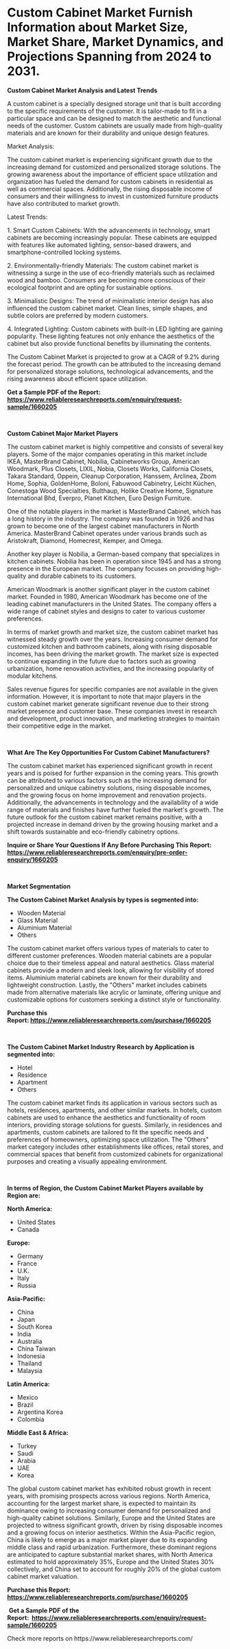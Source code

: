 <p><h1>Custom Cabinet Market Furnish Information about Market Size, Market Share, Market Dynamics, and Projections Spanning from 2024 to 2031.</h1></p><p><strong>Custom Cabinet Market Analysis and Latest Trends</strong></p>
<p><p>A custom cabinet is a specially designed storage unit that is built according to the specific requirements of the customer. It is tailor-made to fit in a particular space and can be designed to match the aesthetic and functional needs of the customer. Custom cabinets are usually made from high-quality materials and are known for their durability and unique design features.</p><p>Market Analysis:</p><p>The custom cabinet market is experiencing significant growth due to the increasing demand for customized and personalized storage solutions. The growing awareness about the importance of efficient space utilization and organization has fueled the demand for custom cabinets in residential as well as commercial spaces. Additionally, the rising disposable income of consumers and their willingness to invest in customized furniture products have also contributed to market growth.</p><p>Latest Trends:</p><p>1. Smart Custom Cabinets: With the advancements in technology, smart cabinets are becoming increasingly popular. These cabinets are equipped with features like automated lighting, sensor-based drawers, and smartphone-controlled locking systems.</p><p>2. Environmentally-friendly Materials: The custom cabinet market is witnessing a surge in the use of eco-friendly materials such as reclaimed wood and bamboo. Consumers are becoming more conscious of their ecological footprint and are opting for sustainable options.</p><p>3. Minimalistic Designs: The trend of minimalistic interior design has also influenced the custom cabinet market. Clean lines, simple shapes, and subtle colors are preferred by modern customers.</p><p>4. Integrated Lighting: Custom cabinets with built-in LED lighting are gaining popularity. These lighting features not only enhance the aesthetics of the cabinet but also provide functional benefits by illuminating the contents.</p><p>The Custom Cabinet Market is projected to grow at a CAGR of 9.2% during the forecast period. The growth can be attributed to the increasing demand for personalized storage solutions, technological advancements, and the rising awareness about efficient space utilization.</p></p>
<p><strong>Get a Sample PDF of the Report:&nbsp; <a href="https://www.reliableresearchreports.com/enquiry/request-sample/1660205">https://www.reliableresearchreports.com/enquiry/request-sample/1660205</a></strong></p>
<p>&nbsp;</p>
<p><strong>Custom Cabinet Major Market Players</strong></p>
<p><p>The custom cabinet market is highly competitive and consists of several key players. Some of the major companies operating in this market include IKEA, MasterBrand Cabinet, Nobilia, Cabinetworks Group, American Woodmark, Plus Closets, LIXIL, Nobia, Closets Works, California Closets, Takara Standard, Oppein, Cleanup Corporation, Hanssem, Arclinea, Zbom Home, Sophia, GoldenHome, Boloni, Fabuwood Cabinetry, Leicht Küchen, Conestoga Wood Specialties, Bulthaup, Holike Creative Home, Signature International Bhd, Everpro, Planet Kitchen, Euro Design Furniture.</p><p>One of the notable players in the market is MasterBrand Cabinet, which has a long history in the industry. The company was founded in 1926 and has grown to become one of the largest cabinet manufacturers in North America. MasterBrand Cabinet operates under various brands such as Aristokraft, Diamond, Homecrest, Kemper, and Omega.</p><p>Another key player is Nobilia, a German-based company that specializes in kitchen cabinets. Nobilia has been in operation since 1945 and has a strong presence in the European market. The company focuses on providing high-quality and durable cabinets to its customers.</p><p>American Woodmark is another significant player in the custom cabinet market. Founded in 1980, American Woodmark has become one of the leading cabinet manufacturers in the United States. The company offers a wide range of cabinet styles and designs to cater to various customer preferences.</p><p>In terms of market growth and market size, the custom cabinet market has witnessed steady growth over the years. Increasing consumer demand for customized kitchen and bathroom cabinets, along with rising disposable incomes, has been driving the market growth. The market size is expected to continue expanding in the future due to factors such as growing urbanization, home renovation activities, and the increasing popularity of modular kitchens.</p><p>Sales revenue figures for specific companies are not available in the given information. However, it is important to note that major players in the custom cabinet market generate significant revenue due to their strong market presence and customer base. These companies invest in research and development, product innovation, and marketing strategies to maintain their competitive edge in the market.</p></p>
<p>&nbsp;</p>
<p><strong>What Are The Key Opportunities For Custom Cabinet Manufacturers?</strong></p>
<p><p>The custom cabinet market has experienced significant growth in recent years and is poised for further expansion in the coming years. This growth can be attributed to various factors such as the increasing demand for personalized and unique cabinetry solutions, rising disposable incomes, and the growing focus on home improvement and renovation projects. Additionally, the advancements in technology and the availability of a wide range of materials and finishes have further fueled the market's growth. The future outlook for the custom cabinet market remains positive, with a projected increase in demand driven by the growing housing market and a shift towards sustainable and eco-friendly cabinetry options.</p></p>
<p><strong>Inquire or Share Your Questions If Any Before Purchasing This Report: <a href="https://www.reliableresearchreports.com/enquiry/pre-order-enquiry/1660205">https://www.reliableresearchreports.com/enquiry/pre-order-enquiry/1660205</a></strong></p>
<p>&nbsp;</p>
<p><strong>Market Segmentation</strong></p>
<p><strong>The Custom Cabinet Market Analysis by types is segmented into:</strong></p>
<p><ul><li>Wooden Material</li><li>Glass Material</li><li>Aluminium Material</li><li>Others</li></ul></p>
<p><p>The custom cabinet market offers various types of materials to cater to different customer preferences. Wooden material cabinets are a popular choice due to their timeless appeal and natural aesthetics. Glass material cabinets provide a modern and sleek look, allowing for visibility of stored items. Aluminium material cabinets are known for their durability and lightweight construction. Lastly, the "Others" market includes cabinets made from alternative materials like acrylic or laminate, offering unique and customizable options for customers seeking a distinct style or functionality.</p></p>
<p><strong>Purchase this Report:&nbsp;<a href="https://www.reliableresearchreports.com/purchase/1660205">https://www.reliableresearchreports.com/purchase/1660205</a></strong></p>
<p>&nbsp;</p>
<p><strong>The Custom Cabinet Market Industry Research by Application is segmented into:</strong></p>
<p><ul><li>Hotel</li><li>Residence</li><li>Apartment</li><li>Others</li></ul></p>
<p><p>The custom cabinet market finds its application in various sectors such as hotels, residences, apartments, and other similar markets. In hotels, custom cabinets are used to enhance the aesthetics and functionality of room interiors, providing storage solutions for guests. Similarly, in residences and apartments, custom cabinets are tailored to fit the specific needs and preferences of homeowners, optimizing space utilization. The "Others" market category includes other establishments like offices, retail stores, and commercial spaces that benefit from customized cabinets for organizational purposes and creating a visually appealing environment.</p></p>
<p>&nbsp;</p>
<p><strong>In terms of Region, the Custom Cabinet Market Players available by Region are:</strong></p>
<p>
    <p> <strong> North America: </strong>
        <ul>
            <li>United States</li>
            <li>Canada</li>
        </ul>
        </p> 
    <p> <strong> Europe: </strong>
        <ul>
            <li>Germany</li>
            <li>France</li>
            <li>U.K.</li>
            <li>Italy</li>
            <li>Russia</li>
        </ul>
        </p> 
    <p> <strong> Asia-Pacific: </strong>
        <ul>
            <li>China</li>
            <li>Japan</li>
            <li>South Korea</li>
            <li>India</li>
            <li>Australia</li>
            <li>China Taiwan</li>
            <li>Indonesia</li>
            <li>Thailand</li>
            <li>Malaysia</li>
        </ul>
        </p> 
    <p> <strong> Latin America: </strong>
        <ul>
            <li>Mexico</li>
            <li>Brazil</li>
            <li>Argentina Korea</li>
            <li>Colombia</li>
        </ul>
        </p> 
    <p> <strong> Middle East & Africa: </strong>
        <ul>
            <li>Turkey</li>
            <li>Saudi</li>
            <li>Arabia</li>
            <li>UAE</li>
            <li>Korea</li>
        </ul>
    </p>
    </p>
<p><p>The global custom cabinet market has exhibited robust growth in recent years, with promising prospects across various regions. North America, accounting for the largest market share, is expected to maintain its dominance owing to increasing consumer demand for personalized and high-quality cabinet solutions. Similarly, Europe and the United States are projected to witness significant growth, driven by rising disposable incomes and a growing focus on interior aesthetics. Within the Asia-Pacific region, China is likely to emerge as a major market player due to its expanding middle class and rapid urbanization. Furthermore, these dominant regions are anticipated to capture substantial market shares, with North America estimated to hold approximately 35%, Europe and the United States 30% collectively, and China set to account for roughly 20% of the global custom cabinet market valuation.</p></p>
<p><strong>Purchase this Report: <a href="https://www.reliableresearchreports.com/purchase/1660205">https://www.reliableresearchreports.com/purchase/1660205</a></strong></p>
<p>&nbsp;<strong>Get a Sample PDF of the Report:&nbsp;&nbsp;<a href="https://www.reliableresearchreports.com/enquiry/request-sample/1660205">https://www.reliableresearchreports.com/enquiry/request-sample/1660205</a></strong></p>
<p><strong></strong></p>
<p>Check more reports on https://www.reliableresearchreports.com/</p>